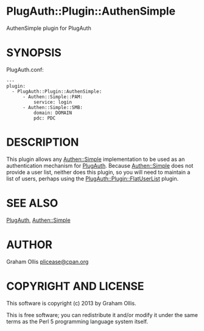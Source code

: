 # PlugAuth::Plugin::AuthenSimple

AuthenSimple plugin for PlugAuth

# SYNOPSIS

PlugAuth.conf:

    ---
    plugin:
      - PlugAuth::Plugin::AuthenSimple:
          - Authen::Simple::PAM:
              service: login
          - Authen::Simple::SMB:
              domain: DOMAIN
              pdc: PDC

# DESCRIPTION

This plugin allows any [Authen::Simple](http://search.cpan.org/perldoc?Authen::Simple) implementation to be used as an 
authentication mechanism for [PlugAuth](http://search.cpan.org/perldoc?PlugAuth).  Because [Authen::Simple](http://search.cpan.org/perldoc?Authen::Simple) 
does not provide a user list, neither does this plugin, so you will need 
to maintain a list of users, perhaps using the 
[PlugAuth::Plugin::FlatUserList](http://search.cpan.org/perldoc?PlugAuth::Plugin::FlatUserList) plugin.

# SEE ALSO

[PlugAuth](http://search.cpan.org/perldoc?PlugAuth), [Authen::Simple](http://search.cpan.org/perldoc?Authen::Simple)

# AUTHOR

Graham Ollis <plicease@cpan.org>

# COPYRIGHT AND LICENSE

This software is copyright (c) 2013 by Graham Ollis.

This is free software; you can redistribute it and/or modify it under
the same terms as the Perl 5 programming language system itself.
